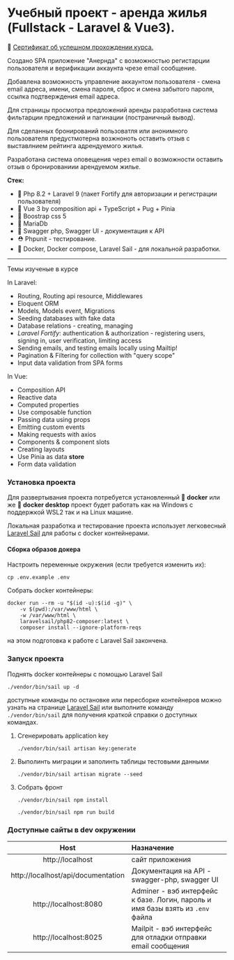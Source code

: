 # Учебный проект - аренда жилья (Fullstack - Laravel & Vue3).
🎫 [Сертификат об успешном прохождении курса.](https://www.udemy.com/certificate/UC-005208ce-5326-4bb4-a17b-4f5c3128b280/)

Создано SPA приложение "Анернда" с возможностью
регистарции пользователя и верификации аккаунта чрезе
email сообщение.

Добавлена возможность управление аккаунтом пользователя - смена email адреса, имени, смена пароля,
сброс и смена забытого пароля, ссылка подтверждения email адреса.

Для страницы просмотра предложений аренды разработана система
фильтарции предложений и пагинации (постраничный вывод).

Для сделанных бронирований пользоватля или анонимного пользователя предустмотерна возжноноть оставить отзыв 
с выставлнием рейтинга адрендуемого жилья.

Разработана система оповещения через email о возможности оставить отзыв о бронированиии арендуемом жилье. 

**Стек:**
- 🐘 Php 8.2 + Laravel 9 (пакет Fortify для авторизации и регистрации пользователя)
- 🥉 Vue 3 by composition api + TypeScript + Pug + Pinia
- 🧶 Boostrap css 5
- 🦖 MariaDb
- 📗 Swagger php, Swagger UI - документация к API 
- ⛑ Phpunit - тестирование.
- 🐋 Docker, Docker compose, Laravel Sail - для локальной разработки.

-------
Темы изученые в курсе

In Laravel:

- Routing, Routing api resource, Middlewares
- Eloquent ORM
- Models, Models event, Migrations
- Seeding databases with fake data
- Database relations - creating, managing
- _Laravel Fortify_: authentication & authorization - registering users, signing in, user verification, limiting access
- Sending emails, and testing emails locally using Mailtip!
- Pagination & Filtering for collection with "query scope"
- Input data validation from SPA forms

In Vue:

- Composition API
- Reactive data
- Computed properties
- Use composable function
- Passing data using props
- Emitting custom events
- Making requests with axios
- Components & component slots
- Creating layouts
- Use Pinia as data **store** 
- Form data validation

### Установка проекта

Для развертывания проекта потребуется установленный
🐳 **docker** или же 🐋 **docker desktop** проект будет работать
как на Windows с поддержкой WSL2 так и на Linux машине.

Локальная разработка и тестирование проекта использует
легковесный [Laravel Sail](https://laravel.com/docs/9.x/sail)
для работы с docker контейнерами.

#### Сборка образов докера

Настроить переменные окружения (если требуется изменить их):

```shell
cp .env.example .env
```

Собрать docker контейнеры:

```shell
docker run --rm -u "$(id -u):$(id -g)" \
    -v $(pwd):/var/www/html \
    -w /var/www/html \
    laravelsail/php82-composer:latest \
    composer install --ignore-platform-reqs
```

на этом подготовка к работе с Laravel Sail закончена.

### Запуск проекта
Поднять docker контейнеры с помощью Laravel Sail
```shell
./vendor/bin/sail up -d
```

доступные команды по остановке или пересборке контейнеров можно узнать на странице
[Laravel Sail](https://laravel.com/docs/9.x/sail)
или выполните команду `./vendor/bin/sail` для получения краткой справки о доступных командах.

1.  Сгенерировать application key
    ```shell
    ./vendor/bin/sail artisan key:generate
    ```

2.  Выполинть миграции и заполинть таблицы тестовыми данными
    ```shell
    ./vendor/bin/sail artisan migrate --seed
    ```
3. Собрать фронт 
    ```shell
    ./vendor/bin/sail npm install
    ```
    ```shell
    ./vendor/bin/sail npm run build
    ```


### Доступные сайты в dev окружении

|                Host                | Назначение                                                                     |
|:----------------------------------:|:-------------------------------------------------------------------------------|
|          http://localhost          | сайт приложения                                                                |
| http://localhost/api/documentation | Документация на API - swagger-php, swagger UI                                  |
|       http://localhost:8080        | Adminer - вэб интерфейс к базе. Логин, пароль и имя базы взять из `.env` файла |
|       http://localhost:8025        | Mailpit - вэб интерфейс для отладки отправки email сообщения                   |
